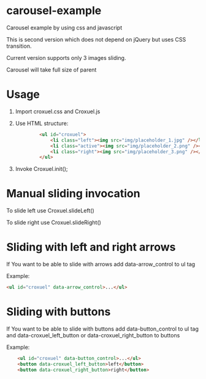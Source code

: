carousel-example
================

Carousel example by using css and javascript

This is second version which does not depend on jQuery but uses CSS transition.

Current version supports only 3 images sliding.

Carousel will take full size of parent

Usage
=====

1. Import croxuel.css and Croxuel.js

2. Use HTML structure: 
```html
            <ul id="croxuel">
                <li class="left"><img src="img/placeholder_1.jpg" /></li>
                <li class="active"><img src="img/placeholder_2.png" /></li>
                <li class="right"><img src="img/placeholder_3.png" /></li>
            </ul>
```

3. Invoke Croxuel.init();


Manual sliding invocation
=========================

To slide left use Croxuel.slideLeft()

To slide right use Croxuel.slideRight()


Sliding with left and right arrows
==================================

If You want to be able to slide with arrows add data-arrow_control to ul tag

Example: 
```html
<ul id="croxuel" data-arrow_control>...</ul>
```

Sliding with buttons
==================================

If You want to be able to slide with buttons add data-button_control to ul tag 
and data-croxuel_left_button or data-croxuel_right_button to buttons

Example: 
```html
	<ul id="croxuel" data-button_control>...</ul>
	<button data-croxuel_left_button>left</button>
	<button data-croxuel_right_button>right</button>
```
